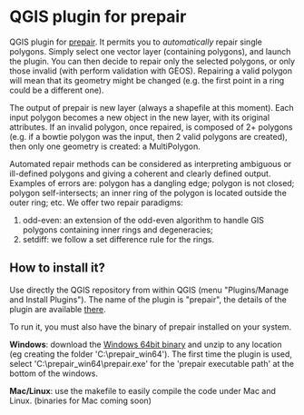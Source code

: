 # QGIS plugin for prepair


QGIS plugin for [prepair](https://github.com/tudelft-gist/prepair). 
It permits you to *automatically* repair single polygons. Simply select one vector layer (containing polygons), and launch the plugin. You can then decide to repair only the selected polygons, or only those invalid (with perform validation with GEOS). Repairing a valid polygon will mean that its geometry might be changed (e.g. the first point in a ring could be a different one).

The output of prepair is new layer (always a shapefile at this moment). Each input polygon becomes a new object in the new layer, with its original attributes. If an invalid polygon, once repaired, is composed of 2+ polygons (e.g. if a bowtie polygon was the input, then 2 valid polygons are created), then only one geometry is created: a MultiPolygon.

Automated repair methods can be considered as interpreting ambiguous or ill-defined polygons and giving a coherent and clearly defined output. Examples of errors are: polygon has a dangling edge; polygon is not closed; polygon self-intersects; an inner ring of the polygon is located outside the outer ring; etc. We offer two repair paradigms:

  1. odd-even: an extension of the odd-even algorithm to handle GIS polygons containing inner rings and degeneracies; 
  2. setdiff: we follow a set difference rule for the rings.


## How to install it?

Use directly the QGIS repository from within QGIS (menu "Plugins/Manage and Install Plugins"). The name of the plugin is "prepair", the details of the plugin are available [there](http://plugins.qgis.org/plugins/prepair/).

To run it, you must also have the binary of prepair installed on your system.

__Windows__: download the [Windows 64bit binary](https://github.com/tudelft-gist/prepair/releases/download/v0.7/prepair_win64.zip) and unzip to any location (eg creating the folder 'C:\prepair_win64\'). The first time the plugin is used, select 'C:\prepair_win64\prepair.exe' for the 'prepair executable path' at the bottom of the windows. 

__Mac/Linux__: use the makefile to easily compile the code under Mac and Linux. (binaries for Mac coming soon)




